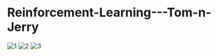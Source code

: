﻿# Reinforcement-Learning---Tom-n-Jerry

![1](https://github.com/aniruddhasinha10/Reinforcement-Learning---Tom-n-Jerry/blob/master/1.jpg)
![2](https://github.com/aniruddhasinha10/Reinforcement-Learning---Tom-n-Jerry/blob/master/2.jpg)
![3](https://github.com/aniruddhasinha10/Reinforcement-Learning---Tom-n-Jerry/blob/master/3.jpg)
